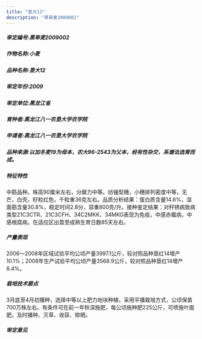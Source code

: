 ```yaml
---
title: "垦大12"
description: "黑审麦2009002"
---
```

##### 审定编号:黑审麦2009002

##### 作物名称:小麦

##### 品种名称:垦大12

##### 审定年份:2009

##### 审定单位:黑龙江省

##### 育种者:黑龙江八一农垦大学农学院

##### 申请者:黑龙江八一农垦大学农学院

##### 品种来源:以加冬麦19为母本，农大96-2543为父本，经有性杂交，系谱法选育而成。

##### 特征特性
中筋品种。株高90厘米左右，分蘖力中等。纺锤型穗，小穗排列密度中等，无芒，白壳，籽粒红色，千粒重36克左右。品质分析结果：蛋白质含量14.8%，湿面筋含量30.8%，稳定时间2.8分，容重800克/升。接种鉴定结果：对秆锈病致病类型21C3CTR、21C3CFH、34C2MKK、34MKG表现为免疫，中感赤霉病，中感根腐病。在适应区出苗至成熟生育日数85天左右。

##### 产量表现
2006～2008年区域试验平均公顷产量3997.1公斤，较对照品种垦红14增产10.1%；2008年生产试验平均公顷产量3568.9公斤，较对照品种垦红14增产6.4%。

##### 栽培技术要点
3月底至4月初播种，选择中等以上肥力地块种植，采用平播栽培方式，公顷保苗700万株左右。有条件可在前一年秋深施肥，每公顷施种肥225公斤，可喷施叶面肥。及时播种、灭草、收获、晾晒。

##### 审定意见

